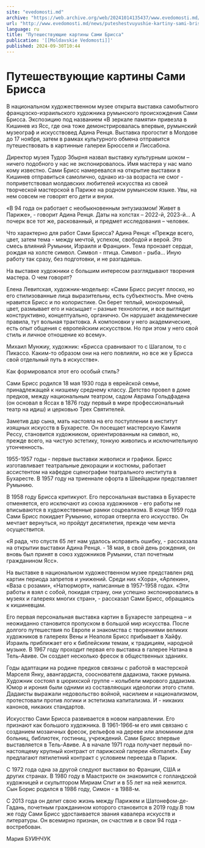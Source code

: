 ```yaml
---
site: "evedomosti.md"
archive: "https://web.archive.org/web/20241014135437/www.evedomosti.md/news/puteshestvuyushie-kartiny-sami-brissa"
url: "http://www.evedomosti.md/news/puteshestvuyushie-kartiny-sami-brissa"
language: ru
title: "Путешествующие картины Сами Брисса"
publication: '[[Moldavskie Vedomosti]]'
published: 2024-09-30T10:44
---
```


# Путешествующие картины Сами Брисса

В национальном художественном музее открыта выставка самобытного французско-израильского художника румынского происхождения Сами Брисса. Экспозицию под названием «В зеркале памяти» привезла в Кишинев из Ясс, где она тоже демонстрировалась впервые, румынский музеограф и искусствовед Адина Ренця. Выставка прогостит в Молдове до 17 ноября, затем в рамках культурного обмена отправится путешествовать в картинные галереи Брюсселя и Лиссабона.

Директор музея Тудор Збырня назвал выставку культурным шоком – ничего подобного у нас не экспонировалось. Имя мастера у нас мало кому известно. Сами Брисс намеревался на открытие выставки в Кишинев отправиться самолично, однако из-за возраста не смог - поприветствовал молдавских любителей искусства из своей творческой мастерской в Париже на родном румынском языке. Увы, на нем совсем не говорят его дети и внуки.

«В 94 года он работает с необыкновенным энтузиазмом! Живет в Париже», - говорит Адина Ренця. Даты на холстах – 2022-й, 2023-й... А почерк все тот же, раскованный, и предмет исследования – человек.

Что характерно для работ Сами Брисса? Адина Ренця: «Прежде всего, цвет, затем тема - между мечтой, успехом, свободой и верой. Это смесь влияний Румынии, Израиля и Франции». Тема пронзает сердце, рождая на холсте символ. Символ - птица. Символ - рыба... Иную работу так сразу, без подготовки, и не разгадаешь.

На выставке художники с большим интересом разглядывают творения мастера. О чем говорят?

Елена Левитская, художник-модельер: «Сами Брисс рисует плоско, но его стилизованные лица выразительны, есть субъектность. Мне очень нравится Брисс и по колористике. Он берет теплый, монохромный, цвет, размывает его и насыщает – разные технологии, и все выглядит конструктивно, концептуально, органично. Он нарушает академические правила, тут вольная трактовка. А компоновки у него академические, есть опыт общения с европейским искусством. Но при этом у него свой стиль и личное отношение ко всему».

Михаил Мунжиу, художник: «Брисса сравнивают то с Шагалом, то с Пикассо. Каким-то образом они на него повлияли, но все же у Брисса свой отдельный путь в искусстве».

Как формировался этот его особый стиль?

Сами Брисс родился 18 мая 1930 года в еврейской семье, принадлежащей к низшему среднему классу. Детство провел в доме предков, между национальным театром, садом Аврама Гольдфадена (он основал в Яссах в 1876 году первый в мире профессиональный театр на идиш) и церковью Трех Святителей.

Заметив дар сына, мать настояла на его поступлении в институт изящных искусств в Бухаресте. Он посещает мастерскую Камиля Рессу, становится художником, ориентированным на символ, но, прежде всего, на чистую эстетику, тонкую живопись и исключительную утонченность.

1955-1957 годы - первые выставки живописи и графики. Брисс изготавливает театральные декорации и костюмы, работает ассистентом на кафедре сценографии театрального института в Бухаресте. В 1957 году на триеннале офорта в Швейцарии представляет Румынию.

В 1958 году Брисса критикуют. Его персональная выставка в Бухаресте отменяется, его исключают из союза художников - его работы не вписываются в художественные рамки соцреализма. В конце 1959 года Сами Брисс покидает Румынию, которая отвергла его искусство. Он мечтает вернуться, но пройдут десятилетия, прежде чем мечта осуществится.

«Я рада, что спустя 65 лет нам удалось исправить ошибку, - рассказала на открытии выставки Адина Ренця. - 18 мая, в свой день рождения, он вновь был принят в союз художников Румынии, стал почетным гражданином Ясс».

На выставке в национальном художественном музее представлен ряд картин периода запретов и унижений. Среди них «Хора», «Арлекин», «Ваза с розами», «Натюрморт», написанные в 1957-1958 годах. «Эти работы я взял с собой, покидая страну, они успешно экспонировались в музеях и галереях многих стран», - рассказал Сами Брисс, обращаясь к кишиневцам.

Его первая персональная выставка картин в Бухаресте запрещена – и неожиданно становится пропуском в большой мир искусства. После долгого путешествия по Европе и знакомства с творениями великих художников в галереях Вены и Неаполя Брисс прибывает в Хайфу. Израиль приближает его к библейским темам, к традициям, народной музыке. В 1967 году проходит первая его выставка в галерее Натана в Тель-Авиве. Он создает несколько фресок в общественных зданиях.

Годы адаптации на родине предков связаны с работой в мастерской Марселя Янку, авангардиста, сооснователя дадаизма, также румына. Художник состоял в цюрихской группе – колыбели мирового дадаизма. Юмор и ирония были одними из составляющих идеологии этого стиля. Дадаисты выражали недовольство войной, насилием и национализмом, протестовали против логики и эстетизма капитализма. И - никаких канонов, никаких стандартов.

Искусство Сами Брисса развивается в новом направлении. Его признают как большого художника. В 1961-1966-м его имя связано с созданием мозаичных фресок, рельефов на дереве или алюминии для больниц, библиотек, гостиниц, учреждений. Сами Брисс впервые выставляется в Тель-Авиве. А в начале 1971 года получает первый по-настоящему крупный контракт от парижской галереи «Romanet». Ему предлагают пятилетний контракт с условием переезда в Париж.

С 1972 года одна за другой следуют выставки во Франции, США и других странах. В 1980 году в Маастрихте он знакомится с голландской художницей и скульптором Мириам Спит и в 55 лет на ней женится. Сын Борис родился в 1986 году, Симон - в 1988-м.

С 2013 года он делит свою жизнь между Парижем и Шатонефом-де-Гадань, почетным гражданином которого становится в 2019 году.В том же году Сами Брисс удостаивается звания кавалера искусств и литературы. Он всемирно признан, он счастлив и в свои 94 года - востребован.

Мария БУИНЧУК